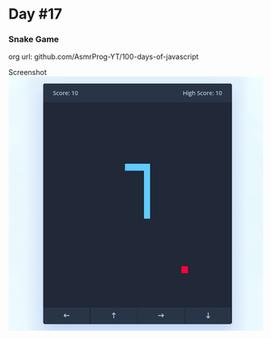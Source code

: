 # Day #17

### Snake Game
org url: github.com/AsmrProg-YT/100-days-of-javascript

Screenshot
![sc](./screenshot.jpg)